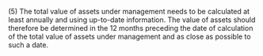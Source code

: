 (5) The total value of assets under management needs to be calculated at least annually and using up-to-date information. The value of assets should therefore be determined in the 12 months preceding the date of calculation of the total value of assets under management and as close as possible to such a date.